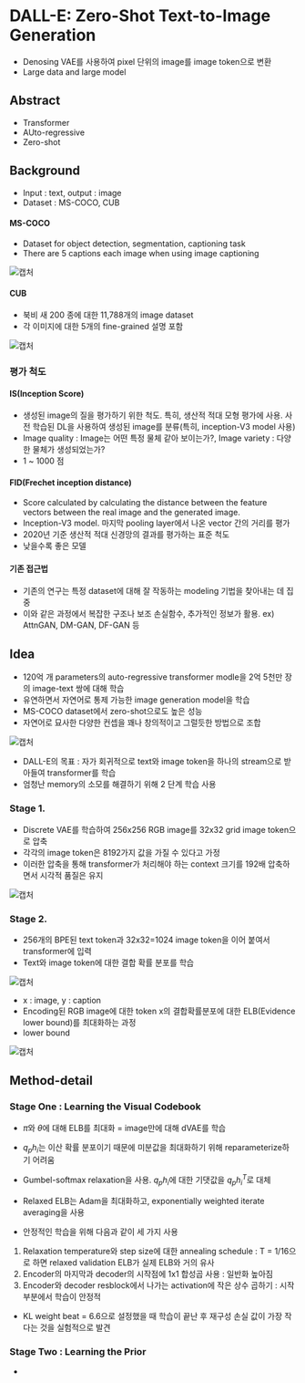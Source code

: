 # DALL-E: Zero-Shot Text-to-Image Generation

- Denosing VAE를 사용하여 pixel 단위의 image를 image token으로 변환
- Large data and large model

## Abstract
- Transformer
- AUto-regressive
- Zero-shot

## Background

- Input : text, output : image
- Dataset : MS-COCO, CUB

#### MS-COCO
- Dataset for object detection, segmentation, captioning task
- There are 5 captions each image when using image captioning

![캡처](https://user-images.githubusercontent.com/80622859/200106834-900c1e79-73bc-45e4-bccc-10552613729d.PNG)

#### CUB
- 북비 새 200 종에 대한 11,788개의 image dataset
- 각 이미지에 대한 5개의 fine-grained 설명 포함

![캡처](https://user-images.githubusercontent.com/80622859/200106878-d25cd461-1422-4207-a095-403cdc03e4a4.PNG)

### 평가 척도

#### IS(Inception Score)
- 생성된 image의 질을 평가하기 위한 척도. 특히, 생산적 적대 모형 평가에 사용. 사전 학습된 DL을 사용하여 생성된 image를 분류(특히, inception-V3 model 사용)
- Image quality : Image는 어떤 특정 물체 같아 보이는가?, Image variety : 다양한 물체가 생성되었는가?
- 1 ~ 1000 점

#### FID(Frechet inception distance)
- Score calculated by calculating the distance between the feature vectors between the real image and the generated image.
- Inception-V3 model. 마지막 pooling layer에서 나온 vector 간의 거리를 평가
- 2020년 기준 생산적 적대 신경망의 결과를 평가하는 표준 척도
- 낮을수록 좋은 모델

#### 기존 접근법
- 기존의 연구는 특정 dataset에 대해 잘 작동하는 modeling 기법을 찾아내는 데 집중
- 이와 같은 과정에서 복잡한 구조나 보조 손실함수, 추가적인 정보가 활용. ex) AttnGAN, DM-GAN, DF-GAN 등

## Idea
- 120억 개 parameters의 auto-regressive transformer modle을 2억 5천만 장의 image-text 쌍에 대해 학습
- 유연하면서 자연어로 통제 가능한 image generation model을 학습
- MS-COCO dataset에서 zero-shot으로도 높은 성능
- 자연어로 묘사한 다양한 컨셉을 꽤나 창의적이고 그럴듯한 방법으로 조합

![캡처](https://user-images.githubusercontent.com/80622859/200107176-1408bb45-bb7f-46aa-84de-2e7f71bdd096.PNG)

- DALL-E의 목표 : 자가 회귀적으로 text와 image token을 하나의 stream으로 받아들여 transformer를 학습
- 엄청난 memory의 소모를 해결하기 위해 2 단계 학습 사용

### Stage 1.
- Discrete VAE를 학습하여 256x256 RGB image를 32x32 grid image token으로 압축
- 각각의 image token은 8192가지 값을 가질 수 있다고 가정
- 이러한 압축을 통해 transformer가 처리해야 하는 context 크기를 192배 압축하면서 시각적 품질은 유지

![캡처](https://user-images.githubusercontent.com/80622859/200107289-bb2bdaf3-159d-4c26-91d4-e096f050d9df.PNG)

### Stage 2.
- 256개의 BPE된 text token과 32x32=1024 image token을 이어 붙여서 transformer에 입력
- Text와 image token에 대한 결합 확률 분포를 학습

![캡처](https://user-images.githubusercontent.com/80622859/200107712-6f1e9821-e43a-4067-a70b-b4415def2b6d.PNG)

- x : image, y : caption
- Encoding된 RGB image에 대한 token x의 결합확률분포에 대한 ELB(Evidence lower bound)를 최대화하는 과정
- lower bound

![캡처](https://user-images.githubusercontent.com/80622859/200107768-81182801-265f-4aec-a76a-cd008483b870.PNG)

## Method-detail

### Stage One : Learning the Visual Codebook
- $\pi$와 $\theta$에 대해 ELB를 최대화 = image만에 대해 dVAE를 학습
- $q_p h_i$는 이산 확률 분포이기 때문에 미분값을 최대화하기 위해 reparameterize하기 어려움
- Gumbel-softmax relaxation을 사용. $q_p h_i$에 대한 기댓값을 $q_p h_{i}^T$로 대체
- Relaxed ELB는 Adam을 최대화하고, exponentially weighted iterate averaging을 사용

- 안정적인 학습을 위해 다음과 같이 세 가지 사용
1. Relaxation temperature와 step size에 대한 annealing schedule : T = 1/16으로 하면 relaxed validation ELB가 실제 ELB와 거의 유사
2. Encoder의 마지막과 decoder의 시작점에 1x1 합성곱 사용 : 일반화 높아짐
3. Encoder와 decoder resblock에서 나가는 activation에 작은 상수 곱하기 : 시작 부분에서 학습이 안정적

- KL weight beat = 6.6으로 설정했을 때 학습이 끝난 후 재구성 손실 값이 가장 작다는 것을 실험적으로 발견

### Stage Two : Learning the Prior 
-
